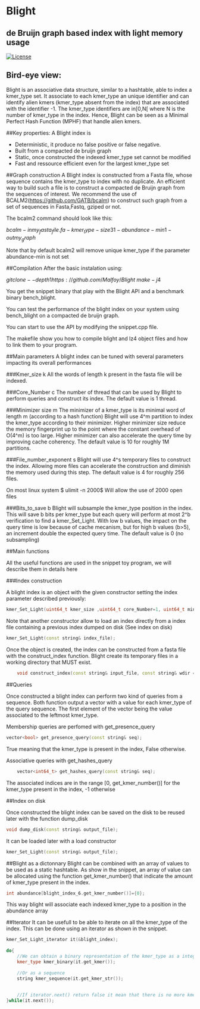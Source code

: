 # Blight

## de Bruijn graph based index with light memory usage

[![License](http://img.shields.io/:license-affero-blue.svg)](http://www.gnu.org/licenses/agpl-3.0.en.html)


## Bird-eye view:
Blight is an associative data structure, similar to a hashtable, able to index a kmer_type set.
It associate to each kmer_type an unique identifier and can identify alien kmers (kmer_type absent from the index) that are associated with the identifier -1.
The kmer_type identifiers are in\[0,N\[ where N is the number of kmer_type in the index.
Hence, Blight can be seen as a Minimal Perfect Hash Function (MPHF) that handle alien kmers.


##Key properties:
A Blight index is
- Deterministic, it produce no false positive or false negative.
- Built from a compacted de bruijn graph
- Static, once constructed the indexed kmer_type set cannot be modified
- Fast and ressource efficient even for the largest kmer_type set


##Graph construction
A Blight index is constructed from a Fasta file, whose sequence contains the kmer_type to index with no duplicate.
An efficient way to build such a file is to construct a compacted de Bruijn graph from the sequences of interest.
We recommend the use of BCALM2(https://github.com/GATB/bcalm) to construct such graph from a set of sequences in Fasta,Fastq, gziped or not.

The bcalm2 command should look like this:

$bcalm -in my_fasta_file.fa -kmer_type-size 31 -abundance-min 1 -out my_graph$

Note that by default bcalm2 will remove unique kmer_type if the parameter abundance-min is not set

##Compilation
After the basic instalation using:

$git clone --depth 1  https://github.com/Malfoy/Blight$
$make -j 4$

You get the snippet binary that play with the Blight API and a benchmark binary bench_blight.

You can test the performance of the blight index on your system using bench_blight on a compacted de bruijn graph.

You can start to use the API by modifying the snippet.cpp file.

The makefile show you how to compile blight and lz4 object files and how to link them to your program.


##Main parameters
A blight index can be tuned with several parameters impacting its overall performances

###Kmer_size k
All the words of length k present in the fasta file will be indexed.

###Core_Number c
The number of thread that can be used by Blight to perform queries and construct its index.
The default value is 1 thread.

###Minimizer size m
The minimizer of a kmer_type is its minimal word of length m  (according to a hash function)
Blight will use 4^m partition to index the kmer_type according to their minimizer.
Higher minimizer size reduce the memory fingerprint up to the point where the constant overhead of O(4^m) is too large.
Higher minimizer can also accelerate the query time by improving cache coherency.
The default value is 10 for roughly 1M partitions.

###File_number_exponent s
Blight will use 4^s temporary files to construct the index.
Allowing more files can accelerate the construction and diminish the  memory used during this step.
The default value is 4 for roughly 256 files.

On most linux system
$ ulimit -n 2000$
Will allow the use of 2000 open files
 
###Bits_to_save b
Blight will subsample the kmer_type position in the index.
This will save b bits per kmer_type but each query will perform at most 2^b verification to find a kmer_Set_Light.
With low b values, the impact on the query time is low because of cache mecanism, but for high b values (b>5), an increment double the expected query time.
The default value is 0 (no subsampling)



##Main functions

All the useful functions are used in the snippet toy program, we will describe them in details here

###Index construction

A blight index is an object with the given constructor setting the index parameter described previously:
```cpp
kmer_Set_Light(uint64_t kmer_size ,uint64_t core_Number=1, uint64_t minimizer_size=10, uint64_t file_number_exponent=4,  uint64_t bits_to_save=0);
```

Note that another constructor allow to load an index directly from a index file containing a previous index dumped on disk (See index on disk)

```cpp
kmer_Set_Light(const string& index_file);
```


Once the object is created, the index can be constructed from a fasta file with the construct_index function.
Blight create its temporary files in a working directory that MUST exist.

```cpp
	void construct_index(const string& input_file, const string& wdir = "");
```


##Queries

Once constructed a blight index can perform two kind of queries from a sequence.
Both function output a vector with a value for each kmer_type of the query sequence.
The first element of the vector being the value associated to the leftmost kmer_type.

Membership queries are perfomed with get_presence_query
```cpp
vector<bool> get_presence_query(const string& seq);
```
True meaning that the kmer_type is present in the index, False otherwise.

Associative queries with get_hashes_query
```cpp
	vector<int64_t> get_hashes_query(const string& seq);
```
The associated indices are in the range \[0, get_kmer_number()\] for the kmer_type present in the index, -1 otherwise



##Index on disk

Once constructed the blight index can be saved on the disk to be reused later with the function dump_disk 

```cpp
void dump_disk(const string& output_file);
```

It can be loaded later with a load constructor
```cpp
kmer_Set_Light(const string& output_file);
```

##Blight as a dictonnary
Blight can be combined with an array of values to be used as a static hashtable.
As show in the snippet, an array of value can be allocated using the function get_kmer_number() that indicate the amount of kmer_type present in the index.
```cpp
int abundance[blight_index_6.get_kmer_number()]={0};
```
This way blight will associate each indexed kmer_type to a position in the abundance array


##Iterator
It can be usefull to be able to iterate on all the kmer_type of the index.
This can be done using an iterator as shown in the snippet.

```cpp
kmer_Set_Light_iterator it(&blight_index);
	
do{
	//We can obtain a binary representation of the kmer_type as a integer
	kmer_type kmer_binary(it.get_kmer());
	
	//Or as a sequence
	string kmer_sequence(it.get_kmer_str());
	
	
	//If iterator.next() return false it mean that there is no more kmer_type in the index
}while(it.next());

```











